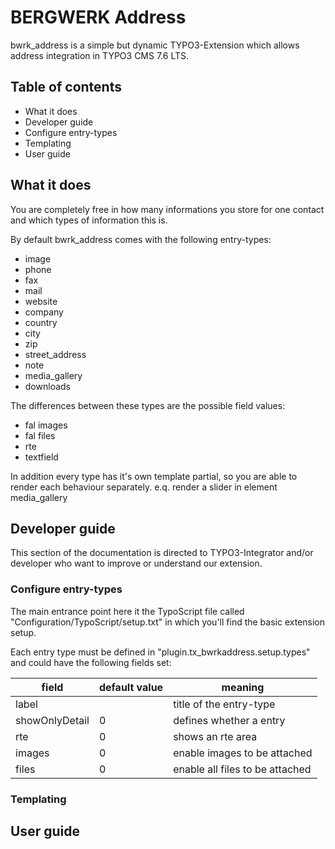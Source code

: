 # BERGWERK Address

bwrk_address is a simple but dynamic TYPO3-Extension which allows address integration in TYPO3 CMS 7.6 LTS.

## Table of contents
* What it does
* Developer guide
 * Configure entry-types
 * Templating
* User guide

## What it does

You are completely free in how many informations you store for one contact and which types of information this is.

By default bwrk_address comes with the following entry-types:

* image
* phone
* fax
* mail
* website
* company
* country
* city
* zip
* street_address
* note
* media_gallery
* downloads

The differences between these types are the possible field values:
 
* fal images
* fal files
* rte
* textfield

In addition every type has it's own template partial, so you are able to render each behaviour separately. 
e.q. render a slider in element media_gallery

## Developer guide

This section of the documentation is directed to TYPO3-Integrator and/or developer who want to improve or understand our extension.

### Configure entry-types

The main entrance point here it the TypoScript file called "Configuration/TypoScript/setup.txt" in which you'll find the basic extension setup.

Each entry type must be defined in "plugin.tx_bwrkaddress.setup.types" and could have the following fields set:
 
| field          | default value | meaning                         |
|----------------|---------------|---------------------------------|
| label          |               | title of the entry-type         |
| showOnlyDetail | 0             | defines whether a entry         |
| rte            | 0             | shows an rte area               |
| images         | 0             | enable images to be attached    |
| files          | 0             | enable all files to be attached |

### Templating

## User guide
